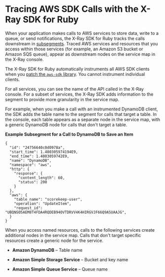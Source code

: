# Tracing AWS SDK Calls with the X\-Ray SDK for Ruby<a name="xray-sdk-ruby-awssdkclients"></a>

When your application makes calls to AWS services to store data, write to a queue, or send notifications, the X\-Ray SDK for Ruby tracks the calls downstream in [subsegments](xray-sdk-ruby-subsegments.md)\. Traced AWS services and resources that you access within those services \(for example, an Amazon S3 bucket or Amazon SQS queue\), appear as downstream nodes on the service map in the X\-Ray console\.

The X\-Ray SDK for Ruby automatically instruments all AWS SDK clients when you [patch the `aws-sdk` library](xray-sdk-ruby-patching.md)\. You cannot instrument individual clients\.

For all services, you can see the name of the API called in the X\-Ray console\. For a subset of services, the X\-Ray SDK adds information to the segment to provide more granularity in the service map\.

For example, when you make a call with an instrumented DynamoDB client, the SDK adds the table name to the segment for calls that target a table\. In the console, each table appears as a separate node in the service map, with a generic DynamoDB node for calls that don't target a table\.

**Example Subsegment for a Call to DynamoDB to Save an Item**  

```
{
  "id": "24756640c0d0978a",
  "start_time": 1.480305974194E9,
  "end_time": 1.4803059742E9,
  "name": "DynamoDB",
  "namespace": "aws",
  "http": {
    "response": {
      "content_length": 60,
      "status": 200
    }
  },
  "aws": {
    "table_name": "scorekeep-user",
    "operation": "UpdateItem",
    "request_id": "UBQNSO5AEM8T4FDA4RQDEB94OVTDRVV4K4HIRGVJF66Q9ASUAAJG",
  }
}
```

When you access named resources, calls to the following services create additional nodes in the service map\. Calls that don't target specific resources create a generic node for the service\.

+ **Amazon DynamoDB** – Table name

+ **Amazon Simple Storage Service** – Bucket and key name

+ **Amazon Simple Queue Service** – Queue name